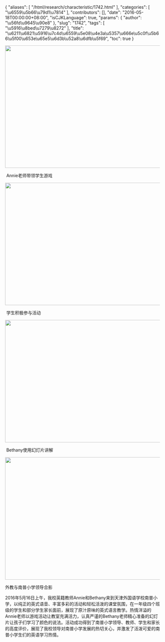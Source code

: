 {
    "aliases": [
        "/html/research/characteristic/1742.html"
    ],
    "categories": [
        "\u6559\u5b66\u79d1\u7814"
    ],
    "contributors": [],
    "date": "2016-05-18T00:00:00+08:00",
    "isCJKLanguage": true,
    "params": {
        "author": "\u56fd\u9645\u90e8"
    },
    "slug": "1742",
    "tags": [
        "\u5916\u8bed\u7279\u8272"
    ],
    "title": "\u6211\u6821\u5916\u7c4d\u6559\u5e08\u4e3a\u5357\u666e\u5c0f\u5b66\u5f00\u653e\u65e5\u6d3b\u52a8\u6dfb\u5f69",
    "toc": true
}


<img
    src="https://cdn.tfls.online/mirror/full/f30db7d2b710d4b6307e3b381248581a62640eed.jpg"
    style="display:block;margin-left:auto;margin-right:auto;"
    decoding="async"
    fetchpriority="auto"
    loading="lazy"
    height="397"
    width="600"
/>




  Annie老师带领学生游戏





<img
    src="https://cdn.tfls.online/mirror/full/fbd4a4af354a766602ae1428e86a37d3fb84709a.jpg"
    style="display:block;margin-left:auto;margin-right:auto;"
    decoding="async"
    fetchpriority="auto"
    loading="lazy"
    height="397"
    width="600"
/>




  学生积极参与活动





<img
    src="https://cdn.tfls.online/mirror/full/06246d6999551d84d0424998e23fb1a9847a435c.jpg"
    style="display:block;margin-left:auto;margin-right:auto;"
    decoding="async"
    fetchpriority="auto"
    loading="lazy"
    height="397"
    width="600"
/>




  Bethany使用幻灯片讲解





<img
    src="https://cdn.tfls.online/mirror/full/437fabeb9e4f4f0a8e36fa73166957d32de4d971.jpg"
    style="display:block;margin-left:auto;margin-right:auto;"
    decoding="async"
    fetchpriority="auto"
    loading="lazy"
    height="397"
    width="600"
/>




 外教与南普小学领导合影







2016年5月16日上午，我校英籍教师Annie和Bethany来到天津外国语学校南普小学，以纯正的英式语音、丰富多彩的活动和轻松活泼的课堂氛围，在一年级四个班级的学生和部分学生家长面前，展现了原汁原味的英式语言教学。热情洋溢的Annie老师以游戏活动让教室充满活力，认真严谨的Bethany老师精心准备的幻灯片让孩子们学习了颜色的说法。活动成功得到了南普小学领导、教师、学生和家长的高度评价，展现了我校领导对南普小学发展的热切关心，并激发了活泼可爱的南普小学生们的英语学习热情。



  

